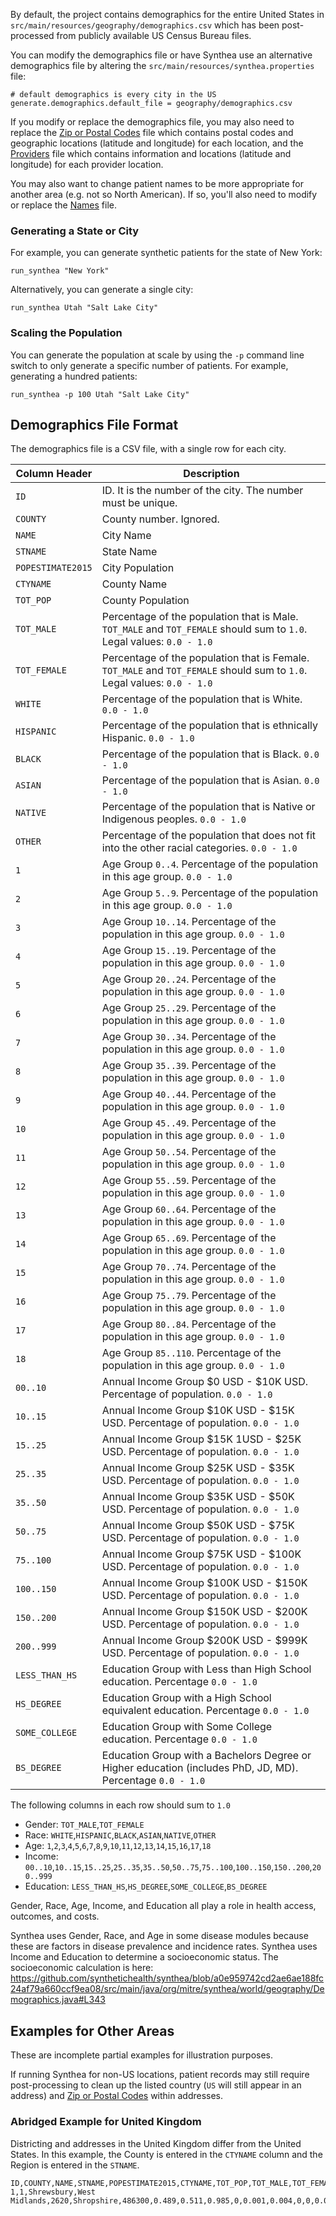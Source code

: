 By default, the project contains demographics for the entire United States in `src/main/resources/geography/demographics.csv` which has been post-processed from publicly available US Census Bureau files.

You can modify the demographics file or have Synthea use an alternative demographics file by altering the `src/main/resources/synthea.properties` file:

```properties
# default demographics is every city in the US
generate.demographics.default_file = geography/demographics.csv
```

If you modify or replace the demographics file, you may also need to replace the [Zip or Postal Codes](https://github.com/synthetichealth/synthea/wiki/Zip-or-Postal-Codes) file which contains postal codes and geographic locations (latitude and longitude) for each location, and the [Providers](https://github.com/synthetichealth/synthea/wiki/Provider-Data) file which contains information and locations (latitude and longitude) for each provider location.

You may also want to change patient names to be more appropriate for another area (e.g. not so North American). If so, you'll also need to modify or replace the [Names](https://github.com/synthetichealth/synthea/wiki/Name-Data) file.

### Generating a State or City
For example, you can generate synthetic patients for the state of New York:
```
run_synthea "New York"
```

Alternatively, you can generate a single city:
```
run_synthea Utah "Salt Lake City"
```

### Scaling the Population
You can generate the population at scale by using the `-p` command line switch to only generate a specific number of patients. For example, generating a hundred patients:

```
run_synthea -p 100 Utah "Salt Lake City"
```

## Demographics File Format

The demographics file is a CSV file, with a single row for each city.

Column Header | Description
--------------|------------
`ID` | ID. It is the number of the city. The number must be unique.
`COUNTY` | County number. Ignored.
`NAME` | City Name
`STNAME` | State Name
`POPESTIMATE2015` | City Population
`CTYNAME` | County Name
`TOT_POP` | County Population
`TOT_MALE` | Percentage of the population that is Male. `TOT_MALE` and `TOT_FEMALE` should sum to `1.0`. Legal values: `0.0 - 1.0`
`TOT_FEMALE` | Percentage of the population that is Female. `TOT_MALE` and `TOT_FEMALE` should sum to `1.0`. Legal values: `0.0 - 1.0`
`WHITE` | Percentage of the population that is White. `0.0 - 1.0`
`HISPANIC` | Percentage of the population that is ethnically Hispanic. `0.0 - 1.0`
`BLACK` | Percentage of the population that is Black. `0.0 - 1.0`
`ASIAN` | Percentage of the population that is Asian. `0.0 - 1.0`
`NATIVE` | Percentage of the population that is Native or Indigenous peoples. `0.0 - 1.0`
`OTHER` | Percentage of the population that does not fit into the other racial categories. `0.0 - 1.0`
`1` | Age Group `0..4`. Percentage of the population in this age group. `0.0 - 1.0`
`2` | Age Group `5..9`. Percentage of the population in this age group. `0.0 - 1.0`
`3` | Age Group `10..14`. Percentage of the population in this age group. `0.0 - 1.0`
`4` | Age Group `15..19`. Percentage of the population in this age group. `0.0 - 1.0`
`5` | Age Group `20..24`. Percentage of the population in this age group. `0.0 - 1.0`
`6` | Age Group `25..29`. Percentage of the population in this age group. `0.0 - 1.0`
`7` | Age Group `30..34`. Percentage of the population in this age group. `0.0 - 1.0`
`8` | Age Group `35..39`. Percentage of the population in this age group. `0.0 - 1.0`
`9` | Age Group `40..44`. Percentage of the population in this age group. `0.0 - 1.0`
`10` | Age Group `45..49`. Percentage of the population in this age group. `0.0 - 1.0`
`11` | Age Group `50..54`. Percentage of the population in this age group. `0.0 - 1.0`
`12` | Age Group `55..59`. Percentage of the population in this age group. `0.0 - 1.0`
`13` | Age Group `60..64`. Percentage of the population in this age group. `0.0 - 1.0`
`14` | Age Group `65..69`. Percentage of the population in this age group. `0.0 - 1.0`
`15` | Age Group `70..74`. Percentage of the population in this age group. `0.0 - 1.0`
`16` | Age Group `75..79`. Percentage of the population in this age group. `0.0 - 1.0`
`17` | Age Group `80..84`. Percentage of the population in this age group. `0.0 - 1.0`
`18` | Age Group `85..110`. Percentage of the population in this age group. `0.0 - 1.0`
`00..10` | Annual Income Group $0 USD - $10K USD. Percentage of population. `0.0 - 1.0`
`10..15` | Annual Income Group $10K USD - $15K USD. Percentage of population. `0.0 - 1.0`
`15..25` | Annual Income Group $15K 1USD - $25K USD. Percentage of population. `0.0 - 1.0`
`25..35` | Annual Income Group $25K USD - $35K USD. Percentage of population. `0.0 - 1.0`
`35..50` | Annual Income Group $35K USD - $50K USD. Percentage of population. `0.0 - 1.0`
`50..75` | Annual Income Group $50K USD - $75K USD. Percentage of population. `0.0 - 1.0`
`75..100` | Annual Income Group $75K USD - $100K USD. Percentage of population. `0.0 - 1.0`
`100..150` | Annual Income Group $100K USD - $150K USD. Percentage of population. `0.0 - 1.0`
`150..200` | Annual Income Group $150K USD - $200K USD. Percentage of population. `0.0 - 1.0`
`200..999` | Annual Income Group $200K USD - $999K USD. Percentage of population. `0.0 - 1.0`
`LESS_THAN_HS` | Education Group with Less than High School education. Percentage `0.0 - 1.0`
`HS_DEGREE` | Education Group with a High School equivalent education. Percentage `0.0 - 1.0`
`SOME_COLLEGE` | Education Group with Some College education. Percentage `0.0 - 1.0`
`BS_DEGREE` | Education Group with a Bachelors Degree or Higher education (includes PhD, JD, MD). Percentage `0.0 - 1.0`

The following columns in each row should sum to `1.0`
* Gender: `TOT_MALE`,`TOT_FEMALE`
* Race: `WHITE`,`HISPANIC`,`BLACK`,`ASIAN`,`NATIVE`,`OTHER`
* Age: `1`,`2`,`3`,`4`,`5`,`6`,`7`,`8`,`9`,`10`,`11`,`12`,`13`,`14`,`15`,`16`,`17`,`18`
* Income: `00..10`,`10..15`,`15..25`,`25..35`,`35..50`,`50..75`,`75..100`,`100..150`,`150..200`,`200..999`
* Education: `LESS_THAN_HS`,`HS_DEGREE`,`SOME_COLLEGE`,`BS_DEGREE`

Gender, Race, Age, Income, and Education all play a role in health access, outcomes, and costs.

Synthea uses Gender, Race, and Age in some disease modules because these are factors in disease prevalence and incidence rates.
Synthea uses Income and Education to determine a socioeconomic status. The socioeconomic calculation is here: https://github.com/synthetichealth/synthea/blob/a0e959742cd2ae6ae188fc24af79a660ccf9ea08/src/main/java/org/mitre/synthea/world/geography/Demographics.java#L343

## Examples for Other Areas

These are incomplete partial examples for illustration purposes.

If running Synthea for non-US locations, patient records may still require post-processing to clean up the listed country (`US` will still appear in an address) and  [Zip or Postal Codes](https://github.com/synthetichealth/synthea/wiki/Zip-or-Postal-Codes)  within addresses.

### Abridged Example for United Kingdom
Districting and addresses in the United Kingdom differ from the United States. In this example, the County is entered in the `CTYNAME` column and the Region is entered in the `STNAME`.

```csv
ID,COUNTY,NAME,STNAME,POPESTIMATE2015,CTYNAME,TOT_POP,TOT_MALE,TOT_FEMALE,WHITE,HISPANIC,BLACK,ASIAN,NATIVE,OTHER,1,2,3,4,5,6,7,8,9,10,11,12,13,14,15,16,17,18,00..10,10..15,15..25,25..35,35..50,50..75,75..100,100..150,150..200,200..999,LESS_THAN_HS,HS_DEGREE,SOME_COLLEGE,BS_DEGREE
1,1,Shrewsbury,West Midlands,2620,Shropshire,486300,0.489,0.511,0.985,0,0.001,0.004,0,0,0.063,0.063,0.063,0.052,0.052,0.052,0.052,0.052,0.076,0.076,0.076,0.076,0.076,0.035,0.035,0.035,0.035,0.035,0.133333333,0.133333333,0.133333333,0.147225,0.147225,0.147225,0.147225,0.1,0.01,0.001,0.18,0.387,22.35,22.35
```